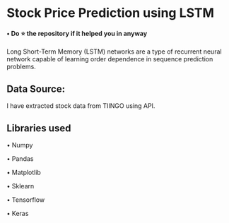 # Stock Price Prediction using LSTM

#### • Do ⭐ the repository if it helped you in anyway

Long Short-Term Memory (LSTM) networks are a type of recurrent neural network capable of learning order dependence in sequence prediction problems.

## Data Source:

I have extracted stock data from TIINGO using API.

## Libraries used

• Numpy

• Pandas

• Matplotlib

• Sklearn

• Tensorflow

• Keras


